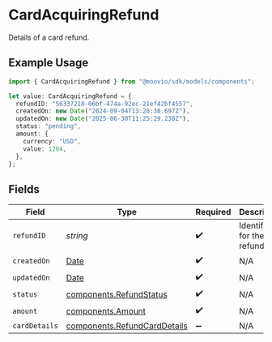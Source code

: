 # CardAcquiringRefund

Details of a card refund.

## Example Usage

```typescript
import { CardAcquiringRefund } from "@moovio/sdk/models/components";

let value: CardAcquiringRefund = {
  refundID: "56337218-06bf-474a-92ec-21ef42bf4557",
  createdOn: new Date("2024-09-04T13:28:38.697Z"),
  updatedOn: new Date("2025-06-30T11:25:29.230Z"),
  status: "pending",
  amount: {
    currency: "USD",
    value: 1204,
  },
};
```

## Fields

| Field                                                                                         | Type                                                                                          | Required                                                                                      | Description                                                                                   |
| --------------------------------------------------------------------------------------------- | --------------------------------------------------------------------------------------------- | --------------------------------------------------------------------------------------------- | --------------------------------------------------------------------------------------------- |
| `refundID`                                                                                    | *string*                                                                                      | :heavy_check_mark:                                                                            | Identifier for the refund.                                                                    |
| `createdOn`                                                                                   | [Date](https://developer.mozilla.org/en-US/docs/Web/JavaScript/Reference/Global_Objects/Date) | :heavy_check_mark:                                                                            | N/A                                                                                           |
| `updatedOn`                                                                                   | [Date](https://developer.mozilla.org/en-US/docs/Web/JavaScript/Reference/Global_Objects/Date) | :heavy_check_mark:                                                                            | N/A                                                                                           |
| `status`                                                                                      | [components.RefundStatus](../../models/components/refundstatus.md)                            | :heavy_check_mark:                                                                            | N/A                                                                                           |
| `amount`                                                                                      | [components.Amount](../../models/components/amount.md)                                        | :heavy_check_mark:                                                                            | N/A                                                                                           |
| `cardDetails`                                                                                 | [components.RefundCardDetails](../../models/components/refundcarddetails.md)                  | :heavy_minus_sign:                                                                            | N/A                                                                                           |
